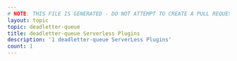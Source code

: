 ```yaml
---
# NOTE: THIS FILE IS GENERATED - DO NOT ATTEMPT TO CREATE A PULL REQUEST TO UPDATE THE DATA. 
layout: topic
topic: deadletter-queue
title: deadletter-queue Serverless Plugins
description: '1 deadletter-queue ServerLess Plugins'
count: 1
---
```

